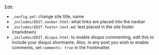 Edit:

* `_config.yml`: change site title, name
* `_includes/EDIT.navbar.html`: what links are placed into the navbar
* `_includes/EDIT.footer.text.md`: text placed in the site footer (markdown)
* `_includes/EDIT.disqus.html`: to enable disqus commenting, edit this to include your disqus shortname. Also, in any post you wish to enable comments, set `comments: true` in the frontmatter.

